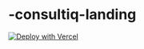 # -consultiq-landing
[![Deploy with Vercel](https://vercel.com/button)](https://vercel.com/new/import?s=https://github.com/YOUR_USERNAME/consultiq-landing)
